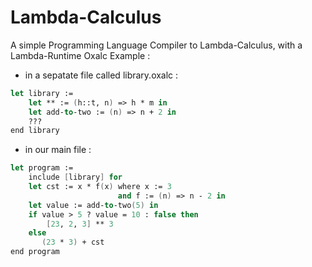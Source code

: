 # Lambda-Calculus
A simple Programming Language Compiler to Lambda-Calculus, with a Lambda-Runtime 
Oxalc Example :
 
* in a sepatate file called library.oxalc :
```fsharp
let library := 
    let ** := (h::t, n) => h * m in 
    let add-to-two := (n) => n + 2 in 
    ???
end library 
```

* in our main file :
```fsharp
let program := 
    include [library] for 
    let cst := x * f(x) where x := 3
                        and f := (n) => n - 2 in  
    let value := add-to-two(5) in 
    if value > 5 ? value = 10 : false then    
        [23, 2, 3] ** 3
    else    
       (23 * 3) + cst
end program 
```
